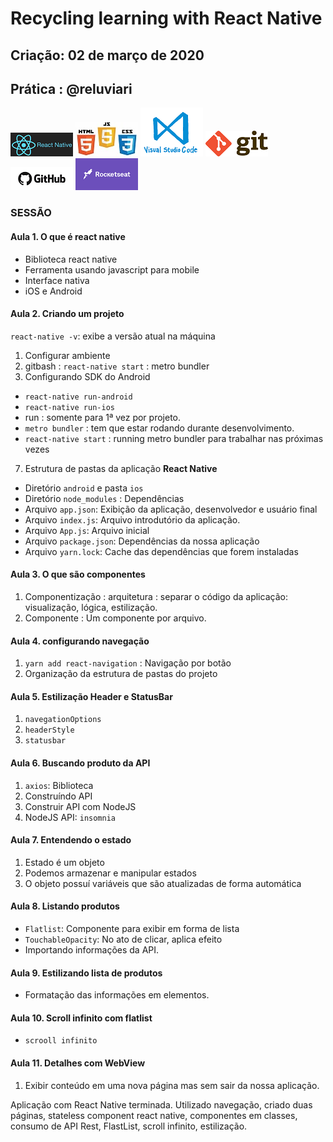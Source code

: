 # Recycling learning with React Native

## Criação: 02 de março de 2020
## Prática : @reluviari

![React Native](/images/logo-react-native.png)
![HTML-CSS-JS](/images/logo-html-css-js.jpeg)
![VSCode](/images/logo-VSCode.png)
![Git](/images/logo-git.png)
![GitHub](/images/logo-github.png) 
![Rocketseat](/images/logo-rocketseat.png)

### SESSÃO

#### Aula 1. O que é react native
- Biblioteca react native
- Ferramenta usando javascript para mobile 
- Interface nativa
- iOS e Android

#### Aula 2. Criando um projeto
`react-native -v`: exibe a versão atual na máquina<br>
1. Configurar ambiente
2. gitbash : `react-native start` : metro bundler
3. Configurando SDK do Android
- `react-native run-android`
- `react-native run-ios`
- run : somente para 1ª vez por projeto.
- `metro bundler` : tem que estar rodando durante desenvolvimento.
- `react-native start` : running metro bundler para trabalhar nas próximas vezes
7. Estrutura de pastas da aplicação **React Native**
- Diretório `android` e pasta `ios`
- Diretório `node_modules` : Dependências
- Arquivo `app.json`: Exibição da aplicação, desenvolvedor e usuário final
- Arquivo `index.js`: Arquivo introdutório da aplicação.
- Arquivo `App.js`: Arquivo inicial
- Arquivo `package.json`: Dependências da nossa aplicação
- Arquivo `yarn.lock`: Cache das dependências que forem instaladas

#### Aula 3. O que são componentes 
1. Componentização : arquitetura : separar o código da aplicação: visualização, lógica, estilização.
2. Componente : Um componente por arquivo.

#### Aula 4. configurando navegação
1. `yarn add react-navigation` : Navigação por botão
2. Organização da estrutura de pastas do projeto

#### Aula 5. Estilização Header e StatusBar
1. `navegationOptions`
2. `headerStyle`
3. `statusbar`

#### Aula 6. Buscando produto da API
1. `axios`: Biblioteca
2. Construíndo API
3. Construir API com NodeJS
4. NodeJS API: `insomnia`

#### Aula 7. Entendendo o estado
1. Estado é um objeto 
2. Podemos armazenar e manipular estados
3. O objeto possuí variáveis que são atualizadas de forma automática

#### Aula 8. Listando produtos
- `Flatlist`: Componente para exibir em forma de lista
- `TouchableOpacity`: No ato de clicar, aplica efeito
- Importando informações da API.

#### Aula 9. Estilizando lista de produtos
- Formatação das informações em elementos.

#### Aula 10. Scroll infinito com flatlist
- `scrooll infinito`

#### Aula 11. Detalhes com WebView
1. Exibir conteúdo em uma nova página mas sem sair da nossa aplicação.

Aplicação com React Native terminada. Utilizado navegação, criado duas páginas, stateless component react native, componentes em classes, consumo de API Rest, FlastList, scroll infinito, estilização.
